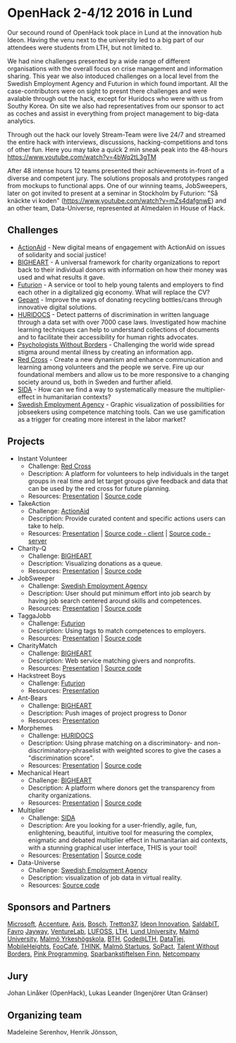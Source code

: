 # OpenHack 2-4/12 2016 in Lund
Our secound round of OpenHack took place in Lund at the innovation hub Ideon. Having the venu next to the university led to a big part of our attendees were students from LTH, but not limited to.

We had nine challenges presented by a wide range of different organisations with the overall focus on crise management and information sharing. This year we also intoduced challenges on a local level from the Swedish Employment Agency and Futurion in which found important. All the case-contributors were on sight to presnt there challenges and were avalable through out the hack, except for Huridocs who were with us from Southy Korea. On site we also had representatives from our sponsor to act as coches and assist in everything from project management to big-data analytics. 

Through out the hack our lovely Stream-Team were live 24/7 and streamed the entire hack with interviews, discussions, hacking-competitions and tons of other fun. Here you may take a quick 2 min sneak peak into the 48-hours https://www.youtube.com/watch?v=4bWq2tL3gTM

After 48 intense hours 12 teams presented their achievements in-front of a diverse and competent jury. The solutions proposals and prototypes ranged from mockups to functional apps. One of our winning teams, JobSweepers, later on got invited to present at a seminar in Stockholm by Futurion: "Så knäckte vi koden" (https://www.youtube.com/watch?v=mZs4dafgnwE) and an other team, Data-Universe, represented at Almedalen in House of Hack. 


## Challenges
* [ActionAid](../Challenges/ActionAid_2016.md) - New digital means of engagement with ActionAid on issues of solidarity and social justice!
* [BIGHEART](../Challenges/BigHeart_2016.md) - A universal framework for charity organizations to report back to their individual donors with information on how their money was used and what results it gave.
* [Futurion](../Challenges/Futurion_2016.md) - A service or tool to help young talents and employers to find each other in a digitalized gig economy. What will replace the CV?
* [Gepant](../Challenges/Gepant_2016.md) - Improve the ways of donating recycling bottles/cans through innovative digital solutions.
* [HURIDOCS](../Challenges/Huridocs_2016.md) - Detect patterns of discrimination in written language through a data set with over 7000 case laws. Investigated how machine learning techniques can help to understand collections of documents and to facilitate their accessibility for human rights advocates.
* [Psychologists Without Borders](../Challenges/PsychologistsWithoutBorders_2016.md) - Challenging the world wide spread stigma around mental illness by creating an information app.
* [Red Cross](../Challenges/RedCross_2016.md) - Create a new dynamism and enhance communication and learning among volunteers and the people we serve. Fire up our foundational members and allow us to be more responsive to a changing society around us, both in Sweden and further afield.
* [SIDA](../Challenges/SIDA_2016.md) - How can we find a way to systematically measure the multiplier­effect in humanitarian contexts?
* [Swedish Employment Agency](../Challenges/SwedishEmploymentAgency_2016.md) - Graphic visualization of possibilities for jobseekers using competence matching tools. Can we use gamification as a trigger for creating more interest in the labor market?

## Projects
* Instant Volunteer
  * Challenge: [Red Cross](../Challenges/RedCross_2016.md)
  * Description: A platform for volunteers to help individuals in the target groups in real time and let target groups give feedback and data that can be used by the red cross for future planning.
  * Resources: [Presentation](Presentation/InstantVolunteer.pptx) | [Source code](https://github.com/OpenHackC4H/2016-Lund-Instant-Volunteer)
* TakeAction
  * Challenge: [ActionAid](../Challenges/ActionAid_2016.md)
  * Description: Provide curated content and specific actions users can take to help.
  * Resources: [Presentation](https://docs.google.com/presentation/d/e/2PACX-1vTy33nm5EkkAPkGx895e5mkY4mkuHslJaRVbZR_mpHITHkD3jyZEidABnN6iigeUY3ylIO4PuqxiHZI/pub?start=false&loop=false&delayms=30000) | [Source code - client](https://github.com/OpenHackC4H/2016-Lund-Takeaction-Client) | [Source code - server](https://github.com/OpenHackC4H/2016-Lund-Takeaction-Server)
* Charity-Q
  * Challenge: [BIGHEART](../Challenges/BigHeart_2016.md)
  * Description: Visualizing donations as a queue.
  * Resources: [Presentation](Presentation/CharityQ.pptx) | [Source code](https://github.com/OpenHackC4H/2016-Lund-Charity-Q)
* JobSweeper
  * Challenge: [Swedish Employment Agency](../Challenges/SwedishEmploymentAgency_2016.md)
  * Description: User should put minimum effort into job search by having job search centered around skills and competences.
  * Resources: [Presentation](Presentation/JobSweeper.pptx) | [Source code](https://www.youtube.com/watch?v=iO3a2xfJy5U&feature=youtu.be)
* TaggaJobb
  * Challenge: [Futurion](../Challenges/Futurion_2016.md)
  * Description: Using tags to match competences to employers.
  * Resources: [Presentation](Presentation/TaggaJobb.pptx) | [Source code](https://github.com/OpenHackC4H/2016-Lund-TaggaJobb)
* CharityMatch
  * Challenge: [BIGHEART](../Challenges/BigHeart_2016.md)
  * Description: Web service matching givers and nonprofits.
  * Resources: [Presentation](Presentation/CharityMatch.pdf) | [Source code](https://github.com/OpenHackC4H/2016-Lund-CharityMatch)
* Hackstreet Boys
  * Challenge: [Futurion](../Challenges/Futurion_2016.md)
  * Resources: [Presentation](Presentation/HackstreetBoys.pdf)
* Ant-Bears
  * Challenge: [BIGHEART](../Challenges/BigHeart_2016.md)
  * Description: Push images of project progress to Donor
  * Resources: [Presentation](http://prezi.com/vf1nseqcb5cc/?utm_campaign=share&utm_medium=copy)
* Morphemes
  * Challenge: [HURIDOCS](../Challenges/Huridocs_2016.md)
  * Description:  Using phrase matching on a discriminatory- and non-discriminatory-phraselist with weighted scores to give the cases a
"discrimination score".
  * Resources: [Presentation](Presentation/Morphemes.pptx) | [Source code](https://github.com/OpenHackC4H/2016-Lund-Morphemes)
* Mechanical Heart
  * Challenge: [BIGHEART](../Challenges/BigHeart_2016.md)
  * Description: A platform where donors get the transparency from charity organizations.
  * Resources: [Presentation]( http://prezi.com/bkwqc81qr55r/?utm_campaign=share&utm_medium=copy) | [Source code](https://gitlab.com/mechanicalheart)
* Multiplier
  * Challenge: [SIDA](../Challenges/SIDA_2016.md)
  * Description:  Are you looking for a user-friendly, agile, fun, enlightening, beautiful, intuitive tool for measuring the complex, enigmatic and debated multiplier effect in humanitarian aid contexts, with a stunning graphical user interface, THIS is your tool!
  * Resources: [Presentation](Presentation/Multiplier.pptx) | [Source code](https://gitlab.com/mirrish/OpenHack-MultiplierEffect)
* Data-Universe
  * Challenge: [Swedish Employment Agency](../Challenges/SwedishEmploymentAgency_2016.md)
  * Description: visualization of job data in virtual reality.
  * Resources: [Source code](https://github.com/data-universe/data-universe)

## Sponsors and Partners
[Microsoft](https://www.microsoft.com/sv-se/), [Accenture](https://www.accenture.com/se-en/), [Axis](https://www.axis.com/se/sv/), [Bosch](http://www.bosch.se/sv/se/bosch_sverige/bosch-i-sverige.php), [Tretton37](https://tretton37.com/), [Ideon Innovation](https://www.ideoninnovation.se/), [SaldabIT](https://www.saldabit.se/), [Favro](https://www.favro.com/) [Jayway](http://jayway.se), [VentureLab](http://www.venturelab.lu.se/), [LUFOSS](https://www.lth.se/lufoss/swedish), [LTH](https://www.lth.se/), [Lund University](http://www.lu.se/), [Malmö University](https://www.mah.se/), [Malmö Yrkeshögskola](http://my.se/), [BTH](https://www.bth.se/), [Code@LTH](https://www.lth.se/code/), [DataTjej](http://datatjej.se/), [MobileHeights](http://mobileheights.org/), [FooCafé](http://foocafe.org/), [THINK](http://thinkaccelerate.com/), [Malmö Startups](http://www.malmostartups.com/), [SoPact](http://sopact.org/sv/), [Talent Without Borders](http://www.talentwithoutborders.io/), [Pink Programming](http://www.pinkprogramming.se/sv), [Sparbankstiftelsen Finn](http://www.sparbanksstiftelsenfinn.se/), [Netcompany](https://www.netcompany.com/)

## Jury
Johan Linåker (OpenHack), Lukas Leander (Ingenjörer Utan Gränser)

## Organizing team
Madeleine Serenhov, Henrik Jönsson,

